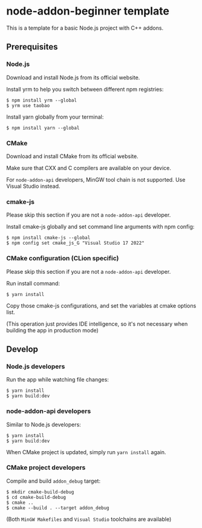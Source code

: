 # node-addon-beginner template

This is a template for a basic Node.js project with C++ addons.

## Prerequisites

### Node.js

Download and install Node.js from its official website.

Install yrm to help you switch between different npm registries:

```shell
$ npm install yrm --global
$ yrm use taobao
```

Install yarn globally from your terminal:

```shell
$ npm install yarn --global
```

### CMake

Download and install CMake from its official website.

Make sure that CXX and C compilers are available on your device.

For `node-addon-api` developers, MinGW tool chain is not supported. Use Visual Studio instead.

### cmake-js

Please skip this section if you are not a `node-addon-api` developer.

Install cmake-js globally and set command line arguments with npm config:

```shell
$ npm install cmake-js --global
$ npm config set cmake_js_G "Visual Studio 17 2022"
```

### CMake configuration (CLion specific)

Please skip this section if you are not a `node-addon-api` developer.

Run install command:

```shell
$ yarn install
```

Copy those cmake-js configurations, and set the variables at cmake options list.

(This operation just provides IDE intelligence, so it's not necessary when building the app in production mode)

## Develop

### Node.js developers

Run the app while watching file changes:

```shell
$ yarn install
$ yarn build:dev
```

### node-addon-api developers

Similar to Node.js developers:

```shell
$ yarn install
$ yarn build:dev
```

When CMake project is updated, simply run `yarn install` again.

### CMake project developers

Compile and build `addon_debug` target:

```shell
$ mkdir cmake-build-debug
$ cd cmake-build-debug
$ cmake ..
$ cmake --build . --target addon_debug
```

(Both `MinGW Makefiles` and `Visual Studio` toolchains are available)